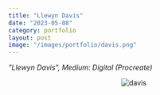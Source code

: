```yaml
---
title: "Llewyn Davis"
date: "2023-05-08"
category: portfolio
layout: post
image: "/images/portfolio/davis.png"
---
```

*"Llewyn Davis", Medium: Digital (Procreate)*

<p align="center">
<span class="image fit"><img src='/images/portfolio/davis.png' alt="davis"/></span>
</p>
